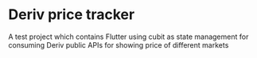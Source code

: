 # Deriv price tracker

A test project which contains Flutter using cubit as state management for consuming Deriv public APIs for showing price of different markets

